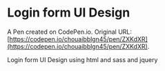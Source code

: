 # Login form UI Design

A Pen created on CodePen.io. Original URL: [https://codepen.io/chouaibblgn45/pen/ZXKdXR](https://codepen.io/chouaibblgn45/pen/ZXKdXR).

Login form UI Design using html and sass and jquery 
